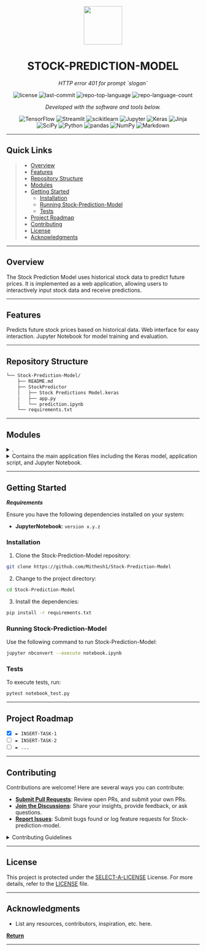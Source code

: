 <p align="center">
  <img src="https://img.icons8.com/external-tal-revivo-duo-tal-revivo/100/external-markdown-a-lightweight-markup-language-with-plain-text-formatting-syntax-logo-duo-tal-revivo.png" width="100" />
</p>
<p align="center">
    <h1 align="center">STOCK-PREDICTION-MODEL</h1>
</p>
<p align="center">
    <em>HTTP error 401 for prompt `slogan`</em>
</p>
<p align="center">
	<img src="https://img.shields.io/github/license/Mithesh1/Stock-Prediction-Model?style=flat&color=0080ff" alt="license">
	<img src="https://img.shields.io/github/last-commit/Mithesh1/Stock-Prediction-Model?style=flat&logo=git&logoColor=white&color=0080ff" alt="last-commit">
	<img src="https://img.shields.io/github/languages/top/Mithesh1/Stock-Prediction-Model?style=flat&color=0080ff" alt="repo-top-language">
	<img src="https://img.shields.io/github/languages/count/Mithesh1/Stock-Prediction-Model?style=flat&color=0080ff" alt="repo-language-count">
<p>
<p align="center">
		<em>Developed with the software and tools below.</em>
</p>
<p align="center">
	<img src="https://img.shields.io/badge/TensorFlow-FF6F00.svg?style=flat&logo=TensorFlow&logoColor=white" alt="TensorFlow">
	<img src="https://img.shields.io/badge/Streamlit-FF4B4B.svg?style=flat&logo=Streamlit&logoColor=white" alt="Streamlit">
	<img src="https://img.shields.io/badge/scikitlearn-F7931E.svg?style=flat&logo=scikit-learn&logoColor=white" alt="scikitlearn">
	<img src="https://img.shields.io/badge/Jupyter-F37626.svg?style=flat&logo=Jupyter&logoColor=white" alt="Jupyter">
	<img src="https://img.shields.io/badge/Keras-D00000.svg?style=flat&logo=Keras&logoColor=white" alt="Keras">
	<img src="https://img.shields.io/badge/Jinja-B41717.svg?style=flat&logo=Jinja&logoColor=white" alt="Jinja">
	<br>
	<img src="https://img.shields.io/badge/SciPy-8CAAE6.svg?style=flat&logo=SciPy&logoColor=white" alt="SciPy">
	<img src="https://img.shields.io/badge/Python-3776AB.svg?style=flat&logo=Python&logoColor=white" alt="Python">
	<img src="https://img.shields.io/badge/pandas-150458.svg?style=flat&logo=pandas&logoColor=white" alt="pandas">
	<img src="https://img.shields.io/badge/NumPy-013243.svg?style=flat&logo=NumPy&logoColor=white" alt="NumPy">
	<img src="https://img.shields.io/badge/Markdown-000000.svg?style=flat&logo=Markdown&logoColor=white" alt="Markdown">
</p>
<hr>

##  Quick Links

> - [ Overview](#-overview)
> - [ Features](#-features)
> - [ Repository Structure](#-repository-structure)
> - [ Modules](#-modules)
> - [ Getting Started](#-getting-started)
>   - [ Installation](#-installation)
>   - [ Running Stock-Prediction-Model](#-running-Stock-Prediction-Model)
>   - [ Tests](#-tests)
> - [ Project Roadmap](#-project-roadmap)
> - [ Contributing](#-contributing)
> - [ License](#-license)
> - [ Acknowledgments](#-acknowledgments)

---

##  Overview

The Stock Prediction Model uses historical stock data to predict future prices. It is implemented as a web application, allowing users to interactively input stock data and receive predictions.

---

##  Features

Predicts future stock prices based on historical data.
Web interface for easy interaction.
Jupyter Notebook for model training and evaluation.

---

##  Repository Structure

```sh
└── Stock-Prediction-Model/
    ├── README.md
    ├── StockPredictor
    │   ├── Stock Predictions Model.keras
    │   ├── app.py
    │   └── prediction.ipynb
    └── requirements.txt
```

---

##  Modules

<details closed><summary>.</summary>

| File                                                                                                | Summary                                      |
| ---                                                                                                 | ---                                          |
| [requirements.txt](https://github.com/Mithesh1/Stock-Prediction-Model/blob/master/requirements.txt) |  |

</details>

<details closed><summary>Contains the main application files including the Keras model, application script, and Jupyter Notebook.</summary>

| File                                                                                                               | Summary                                                     |
| ---                                                                                                                | ---                                                         |
| [prediction.ipynb](https://github.com/Mithesh1/Stock-Prediction-Model/blob/master/StockPredictor/prediction.ipynb) | HTTP error 401 for prompt `StockPredictor/prediction.ipynb` |
| [app.py](https://github.com/Mithesh1/Stock-Prediction-Model/blob/master/StockPredictor/app.py)                     | HTTP error 401 for prompt `StockPredictor/app.py`           |

</details>

---

##  Getting Started

***Requirements***

Ensure you have the following dependencies installed on your system:

* **JupyterNotebook**: `version x.y.z`

###  Installation

1. Clone the Stock-Prediction-Model repository:

```sh
git clone https://github.com/Mithesh1/Stock-Prediction-Model
```

2. Change to the project directory:

```sh
cd Stock-Prediction-Model
```

3. Install the dependencies:

```sh
pip install -r requirements.txt
```

###  Running Stock-Prediction-Model

Use the following command to run Stock-Prediction-Model:

```sh
jupyter nbconvert --execute notebook.ipynb
```

###  Tests

To execute tests, run:

```sh
pytest notebook_test.py
```

---

##  Project Roadmap

- [X] `► INSERT-TASK-1`
- [ ] `► INSERT-TASK-2`
- [ ] `► ...`

---

##  Contributing

Contributions are welcome! Here are several ways you can contribute:

- **[Submit Pull Requests](https://github.com/Mithesh1/Stock-Prediction-Model/blob/main/CONTRIBUTING.md)**: Review open PRs, and submit your own PRs.
- **[Join the Discussions](https://github.com/Mithesh1/Stock-Prediction-Model/discussions)**: Share your insights, provide feedback, or ask questions.
- **[Report Issues](https://github.com/Mithesh1/Stock-Prediction-Model/issues)**: Submit bugs found or log feature requests for Stock-prediction-model.

<details closed>
    <summary>Contributing Guidelines</summary>

1. **Fork the Repository**: Start by forking the project repository to your GitHub account.
2. **Clone Locally**: Clone the forked repository to your local machine using a Git client.
   ```sh
   git clone https://github.com/Mithesh1/Stock-Prediction-Model
   ```
3. **Create a New Branch**: Always work on a new branch, giving it a descriptive name.
   ```sh
   git checkout -b new-feature-x
   ```
4. **Make Your Changes**: Develop and test your changes locally.
5. **Commit Your Changes**: Commit with a clear message describing your updates.
   ```sh
   git commit -m 'Implemented new feature x.'
   ```
6. **Push to GitHub**: Push the changes to your forked repository.
   ```sh
   git push origin new-feature-x
   ```
7. **Submit a Pull Request**: Create a PR against the original project repository. Clearly describe the changes and their motivations.

Once your PR is reviewed and approved, it will be merged into the main branch.

</details>

---

##  License

This project is protected under the [SELECT-A-LICENSE](https://choosealicense.com/licenses) License. For more details, refer to the [LICENSE](https://choosealicense.com/licenses/) file.

---

##  Acknowledgments

- List any resources, contributors, inspiration, etc. here.

[**Return**](#-quick-links)

---
